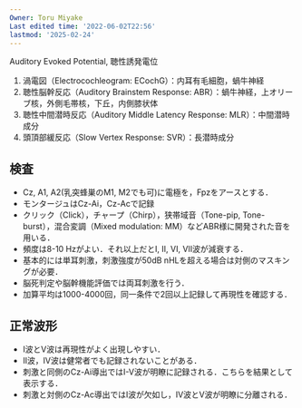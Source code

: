 ```yaml
---
Owner: Toru Miyake
Last edited time: '2022-06-02T22:56'
lastmod: '2025-02-24'
---
```

Auditory Evoked Potential, 聴性誘発電位

1. 渦電図（Electrocochleogram: ECochG）：内耳有毛細胞，蝸牛神経
2. 聴性脳幹反応（Auditory Brainstem Response: ABR）：蝸牛神経，上オリーブ核，外側毛帯核，下丘，内側膝状体
3. 聴性中間潜時反応（Auditory Middle Latency Response: MLR）：中間潜時成分
4. 頭頂部緩反応（Slow Vertex Response: SVR）：長潜時成分

  

## 検査

- Cz, A1, A2(乳突蜂巣のM1, M2でも可)に電極を，Fpzをアースとする．
- モンタージュはCz-Ai，Cz-Acで記録
- クリック（Click），チャープ（Chirp），狭帯域音（Tone-pip, Tone-burst），混合変調（Mixed modulation: MM）などABR様に開発された音を用いる．
- 頻度は8-10 Hzがよい．それ以上だとI, II, VI, VII波が減衰する．
- 基本的には単耳刺激，刺激強度が50dB nHLを超える場合は対側のマスキングが必要．
- 脳死判定や脳幹機能評価では両耳刺激を行う．
- 加算平均は1000-4000回，同一条件で2回以上記録して再現性を確認する．

  

## 正常波形

- I波とV波は再現性がよく出現しやすい．
- II波，IV波は健常者でも記録されないことがある．
- 刺激と同側のCz-Ai導出ではI-V波が明瞭に記録される．こちらを結果として表示する．
- 刺激と対側のCz-Ac導出ではI波が欠如し，IV波とV波が明瞭に分離される．

